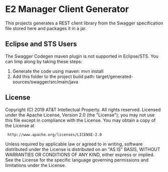 # E2 Manager Client Generator

This projects generates a REST client library from the Swagger specification
file stored here and packages it in a jar.

## Eclipse and STS Users

The Swagger Codegen maven plugin is not supported in Eclipse/STS. You can
limp along by taking these steps:

1. Generate the code using maven:
    mvn install
2. Add this folder to the project build path:
    target/generated-sources/swagger/src/main/java

## License

Copyright (C) 2019 AT&T Intellectual Property. All rights reserved.
Licensed under the Apache License, Version 2.0 (the "License");
you may not use this file except in compliance with the License.
You may obtain a copy of the License at

     http://www.apache.org/licenses/LICENSE-2.0

Unless required by applicable law or agreed to in writing, software
distributed under the License is distributed on an "AS IS" BASIS,
WITHOUT WARRANTIES OR CONDITIONS OF ANY KIND, either express or implied.
See the License for the specific language governing permissions and
limitations under the License.
